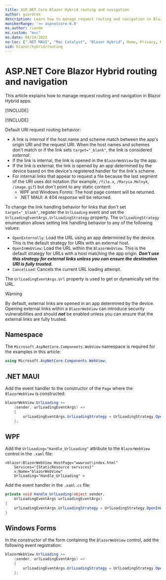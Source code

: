 ```yaml
---
title: ASP.NET Core Blazor Hybrid routing and navigation
author: guardrex
description: Learn how to manage request routing and navigation in Blazor Hybrid apps.
monikerRange: '>= aspnetcore-6.0'
ms.author: riande
ms.custom: "mvc"
ms.date: 04/14/2022
no-loc: [".NET MAUI", "Mac Catalyst", "Blazor Hybrid", Home, Privacy, Kestrel, appsettings.json, "ASP.NET Core Identity", cookie, Cookie, Blazor, "Blazor Server", "Blazor WebAssembly", "Identity", "Let's Encrypt", Razor, SignalR]
uid: blazor/hybrid/routing
---
```

# ASP.NET Core Blazor Hybrid routing and navigation

This article explains how to manage request routing and navigation in Blazor Hybrid apps.

[!INCLUDE[](~/blazor/includes/blazor-hybrid-preview-notice.md)]

[!INCLUDE[](~/blazor/includes/net-maui-release-candidate-notice.md)]

Default URI request routing behavior:

* A link is *internal* if the host name and scheme match between the app's origin URI and the request URI. When the host names and schemes don't match or if the link sets `target="_blank"`, the link is considered *external*.
* If the link is internal, the link is opened in the `BlazorWebView` by the app.
* If the link is external, the link is opened by an app determined by the device based on the device's registered handler for the link's scheme.
* For internal links that appear to request a file because the last segment of the URI uses dot notation (for example, `/file.x`, `/Maryia.Melnyk`, `/image.gif`) but don't point to any static content:
  * WPF and Windows Forms: The host page content will be returned.
  * .NET MAUI: A 404 response will be returned.

To change the link handling behavior for links that don't set `target="_blank"`, register the `UrlLoading` event and set the `UrlLoadingEventArgs.UrlLoadingStrategy` property. The `UrlLoadingStrategy` enumeration allows setting link handling behavior to any of the following values:

* `OpenExternally`: Load the URL using an app determined by the device. This is the default strategy for URIs with an external host.
* `OpenInWebView`: Load the URL within the `BlazorWebView`. This is the default strategy for URLs with a host matching the app origin. ***Don't use this strategy for external links unless you can ensure the destination URI is fully trusted.***
* `CancelLoad`: Cancels the current URL loading attempt.

The `UrlLoadingEventArgs.Url` property is used to get or dynamically set the URL.

> [!WARNING]
> By default, external links are opened in an app determined by the device. Opening external links within a `BlazorWebView` can introduce security vulnerabilities and should ***not*** be enabled unless you can ensure that the external links are fully trusted.

## Namespace

The `Microsoft.AspNetCore.Components.WebView` namespace is required for the examples in this article:

```csharp
using Microsoft.AspNetCore.Components.WebView;
```
  
## .NET MAUI

Add the event handler to the constructor of the `Page` where the `BlazorWebView` is constructed:

```csharp
blazorWebView.UrlLoading += 
    (sender, urlLoadingEventArgs) =>
    {
        urlLoadingEventArgs.UrlLoadingStrategy = UrlLoadingStrategy.OpenInWebView;
    };
```

## WPF

Add the `UrlLoading="Handle_UrlLoading"` attribute to the `BlazorWebView` control in the `.xaml` file:

```xaml
<blazor:BlazorWebView HostPage="wwwroot\index.html" 
    Services="{StaticResource services}" 
    x:Name="blazorWebView" 
    UrlLoading="Handle_UrlLoading" >
```

Add the event handler in the `.xaml.cs` file:

```csharp
private void Handle_UrlLoading(object sender, 
    UrlLoadingEventArgs urlLoadingEventArgs)
{
    urlLoadingEventArgs.UrlLoadingStrategy = UrlLoadingStrategy.OpenInWebView;
}
```

## Windows Forms

In the constructor of the form containing the `BlazorWebView` control, add the following event registration:

```csharp
blazorWebView.UrlLoading += 
    (sender, urlLoadingEventArgs) =>
    {
        urlLoadingEventArgs.UrlLoadingStrategy = UrlLoadingStrategy.OpenInWebView;
    };
```
